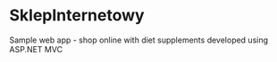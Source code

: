 # SklepInternetowy

Sample web app - shop online with diet supplements developed using ASP.NET MVC 
